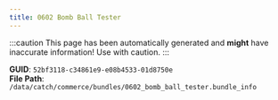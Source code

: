 ```yaml
---
title: 0602 Bomb Ball Tester
---
```


:::caution
This page has been automatically generated and **might** have inaccurate information!
Use with caution.
:::

**GUID**: `52bf3118-c34861e9-e08b4533-01d8750e`  
**File Path**: `/data/catch/commerce/bundles/0602_bomb_ball_tester.bundle_info`
